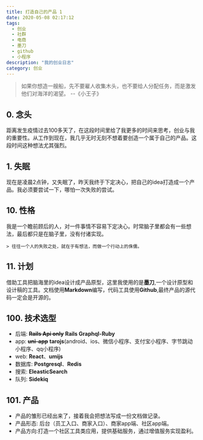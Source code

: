 ```yaml
---
title: 打造自己的产品 1
date: 2020-05-08 02:17:12
tags:
  - 创业
  - 社群
  - 电商
  - 墨刀
  - github
  - 小程序
description: "我的创业日志"
category: 创业
---
```



> 如果你想造一艘船，先不要雇人收集木头，也不要给人分配任务，而是激发他们对海洋的渴望。
>  --《小王子》

## 0. 念头

  距离发生疫情过去100多天了，在这段时间里给了我更多的时间来思考，创业与我的重要性。从工作到现在，我几乎无时无刻不想着要创造一个属于自己的产品。这段时间这种想法尤其强烈。
  
## 1. 失眠
  
   现在是凌晨2点钟，又失眠了，昨天我终于下定决心，把自己的idea打造成一个产品。我必须要尝试一下，哪怕一次失败的尝试。
  
## 10. 性格

  我是一个瞻前顾后的人，对一件事情不容易下定决心。时常脑子里都会有一些想法，最后都只是在脑子里，没有付诸实现。

    > 往往一个人的失败之处，就在于有想法，而做一个行动上的侏儒。

## 11. 计划

  借助工具把脑海里的idea设计成产品原型，这里我使用的是**墨刀**,一个设计原型和设计稿的工具。文档使用**Markdown**编写，代码工具使用**Github**,最终产品的源代码一定会是开源的。

## 100. 技术选型

  * 后端: **~~Rails Api only~~** **Rails Graphql-Ruby**
  * app: **~~uni-app~~** **tarojs**(android、ios、微信小程序、支付宝小程序、字节跳动小程序、qq小程序)
  * web: **React**、**umijs**
  * 数据库: **Postgresql**、**Redis**
  * 搜索: **EleasticSearch**
  * 队列: **Sidekiq**

## 101. 产品

  * 产品的雏形已经出来了，接着我会把想法写成一份文档做记录。
  * 产品形态: 后台（员工入口、商家入口）、商家app端、社区app端。
  * 产品方向:打造一个社区工具类应用，提供基础服务，通过增值服务实现盈利。